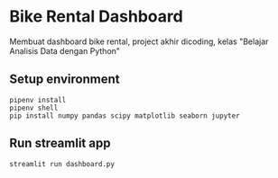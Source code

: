 # Bike Rental Dashboard
Membuat dashboard bike rental, project akhir dicoding, kelas "Belajar Analisis Data dengan Python"

## Setup environment
```
pipenv install
pipenv shell
pip install numpy pandas scipy matplotlib seaborn jupyter
```

## Run streamlit app
```
streamlit run dashboard.py
```
